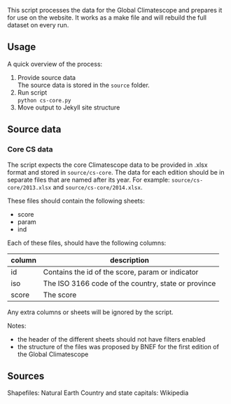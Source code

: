 This script processes the data for the Global Climatescope and prepares it for use on the website. It works as a make file and will rebuild the full dataset on every run.

## Usage
A quick overview of the process:

1. Provide source data  
The source data is stored in the ```source``` folder.
2. Run script  
```python cs-core.py```
3. Move output to Jekyll site structure

## Source data
### Core CS data
The script expects the core Climatescope data to be provided in .xlsx format and stored in ```source/cs-core```. The data for each edition should be in separate files that are named after its year. For example: ```source/cs-core/2013.xlsx``` and ```source/cs-core/2014.xlsx```.

These files should contain the following sheets:

- score
- param
- ind

Each of these files, should have the following columns:

| column | description |
| --- | --- |
| id | Contains the id of the score, param or indicator |
| iso | The ISO 3166 code of the country, state or province |
| score | The score |

Any extra columns or sheets will be ignored by the script.

Notes:
- the header of the different sheets should not have filters enabled
- the structure of the files was proposed by BNEF for the first edition of the Global Climatescope

## Sources

Shapefiles: Natural Earth
Country and state capitals: Wikipedia
